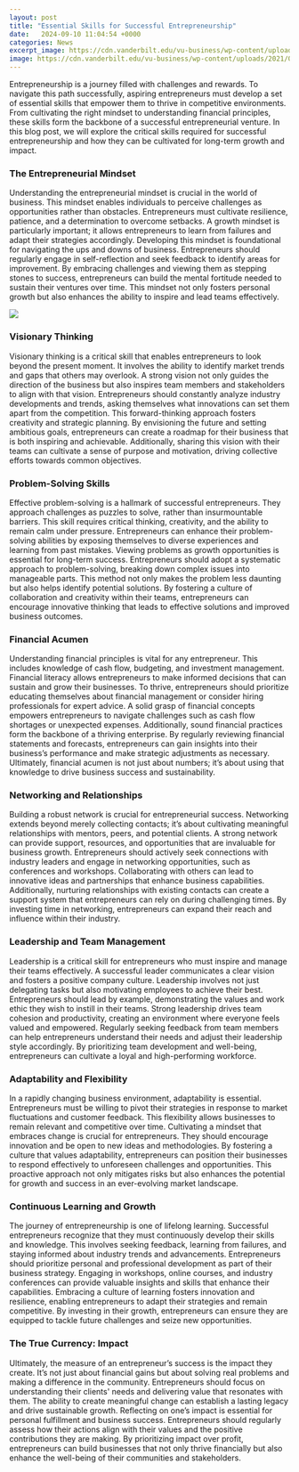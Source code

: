 ```yaml
---
layout: post
title: "Essential Skills for Successful Entrepreneurship"
date:   2024-09-10 11:04:54 +0000
categories: News
excerpt_image: https://cdn.vanderbilt.edu/vu-business/wp-content/uploads/2021/01/12092305/Essential-Skills-for-Aspiring-Entrepreneurs-scaled.jpg
image: https://cdn.vanderbilt.edu/vu-business/wp-content/uploads/2021/01/12092305/Essential-Skills-for-Aspiring-Entrepreneurs-scaled.jpg
---
```


Entrepreneurship is a journey filled with challenges and rewards. To navigate this path successfully, aspiring entrepreneurs must develop a set of essential skills that empower them to thrive in competitive environments. From cultivating the right mindset to understanding financial principles, these skills form the backbone of a successful entrepreneurial venture. In this blog post, we will explore the critical skills required for successful entrepreneurship and how they can be cultivated for long-term growth and impact.
### The Entrepreneurial Mindset
Understanding the entrepreneurial mindset is crucial in the world of business. This mindset enables individuals to perceive challenges as opportunities rather than obstacles. Entrepreneurs must cultivate resilience, patience, and a determination to overcome setbacks. A growth mindset is particularly important; it allows entrepreneurs to learn from failures and adapt their strategies accordingly. 
Developing this mindset is foundational for navigating the ups and downs of business. Entrepreneurs should regularly engage in self-reflection and seek feedback to identify areas for improvement. By embracing challenges and viewing them as stepping stones to success, entrepreneurs can build the mental fortitude needed to sustain their ventures over time. This mindset not only fosters personal growth but also enhances the ability to inspire and lead teams effectively.

![](https://cdn.vanderbilt.edu/vu-business/wp-content/uploads/2021/01/12092305/Essential-Skills-for-Aspiring-Entrepreneurs-scaled.jpg)
### Visionary Thinking
Visionary thinking is a critical skill that enables entrepreneurs to look beyond the present moment. It involves the ability to identify market trends and gaps that others may overlook. A strong vision not only guides the direction of the business but also inspires team members and stakeholders to align with that vision. 
Entrepreneurs should constantly analyze industry developments and trends, asking themselves what innovations can set them apart from the competition. This forward-thinking approach fosters creativity and strategic planning. By envisioning the future and setting ambitious goals, entrepreneurs can create a roadmap for their business that is both inspiring and achievable. Additionally, sharing this vision with their teams can cultivate a sense of purpose and motivation, driving collective efforts towards common objectives.
### Problem-Solving Skills
Effective problem-solving is a hallmark of successful entrepreneurs. They approach challenges as puzzles to solve, rather than insurmountable barriers. This skill requires critical thinking, creativity, and the ability to remain calm under pressure. Entrepreneurs can enhance their problem-solving abilities by exposing themselves to diverse experiences and learning from past mistakes.
Viewing problems as growth opportunities is essential for long-term success. Entrepreneurs should adopt a systematic approach to problem-solving, breaking down complex issues into manageable parts. This method not only makes the problem less daunting but also helps identify potential solutions. By fostering a culture of collaboration and creativity within their teams, entrepreneurs can encourage innovative thinking that leads to effective solutions and improved business outcomes.
### Financial Acumen
Understanding financial principles is vital for any entrepreneur. This includes knowledge of cash flow, budgeting, and investment management. Financial literacy allows entrepreneurs to make informed decisions that can sustain and grow their businesses. To thrive, entrepreneurs should prioritize educating themselves about financial management or consider hiring professionals for expert advice.
A solid grasp of financial concepts empowers entrepreneurs to navigate challenges such as cash flow shortages or unexpected expenses. Additionally, sound financial practices form the backbone of a thriving enterprise. By regularly reviewing financial statements and forecasts, entrepreneurs can gain insights into their business’s performance and make strategic adjustments as necessary. Ultimately, financial acumen is not just about numbers; it’s about using that knowledge to drive business success and sustainability.
### Networking and Relationships
Building a robust network is crucial for entrepreneurial success. Networking extends beyond merely collecting contacts; it’s about cultivating meaningful relationships with mentors, peers, and potential clients. A strong network can provide support, resources, and opportunities that are invaluable for business growth.
Entrepreneurs should actively seek connections with industry leaders and engage in networking opportunities, such as conferences and workshops. Collaborating with others can lead to innovative ideas and partnerships that enhance business capabilities. Additionally, nurturing relationships with existing contacts can create a support system that entrepreneurs can rely on during challenging times. By investing time in networking, entrepreneurs can expand their reach and influence within their industry.
### Leadership and Team Management
Leadership is a critical skill for entrepreneurs who must inspire and manage their teams effectively. A successful leader communicates a clear vision and fosters a positive company culture. Leadership involves not just delegating tasks but also motivating employees to achieve their best. 
Entrepreneurs should lead by example, demonstrating the values and work ethic they wish to instill in their teams. Strong leadership drives team cohesion and productivity, creating an environment where everyone feels valued and empowered. Regularly seeking feedback from team members can help entrepreneurs understand their needs and adjust their leadership style accordingly. By prioritizing team development and well-being, entrepreneurs can cultivate a loyal and high-performing workforce.
### Adaptability and Flexibility
In a rapidly changing business environment, adaptability is essential. Entrepreneurs must be willing to pivot their strategies in response to market fluctuations and customer feedback. This flexibility allows businesses to remain relevant and competitive over time. 
Cultivating a mindset that embraces change is crucial for entrepreneurs. They should encourage innovation and be open to new ideas and methodologies. By fostering a culture that values adaptability, entrepreneurs can position their businesses to respond effectively to unforeseen challenges and opportunities. This proactive approach not only mitigates risks but also enhances the potential for growth and success in an ever-evolving market landscape.
### Continuous Learning and Growth
The journey of entrepreneurship is one of lifelong learning. Successful entrepreneurs recognize that they must continuously develop their skills and knowledge. This involves seeking feedback, learning from failures, and staying informed about industry trends and advancements. 
Entrepreneurs should prioritize personal and professional development as part of their business strategy. Engaging in workshops, online courses, and industry conferences can provide valuable insights and skills that enhance their capabilities. Embracing a culture of learning fosters innovation and resilience, enabling entrepreneurs to adapt their strategies and remain competitive. By investing in their growth, entrepreneurs can ensure they are equipped to tackle future challenges and seize new opportunities.
### The True Currency: Impact
Ultimately, the measure of an entrepreneur’s success is the impact they create. It’s not just about financial gains but about solving real problems and making a difference in the community. Entrepreneurs should focus on understanding their clients' needs and delivering value that resonates with them. 
The ability to create meaningful change can establish a lasting legacy and drive sustainable growth. Reflecting on one’s impact is essential for personal fulfillment and business success. Entrepreneurs should regularly assess how their actions align with their values and the positive contributions they are making. By prioritizing impact over profit, entrepreneurs can build businesses that not only thrive financially but also enhance the well-being of their communities and stakeholders.